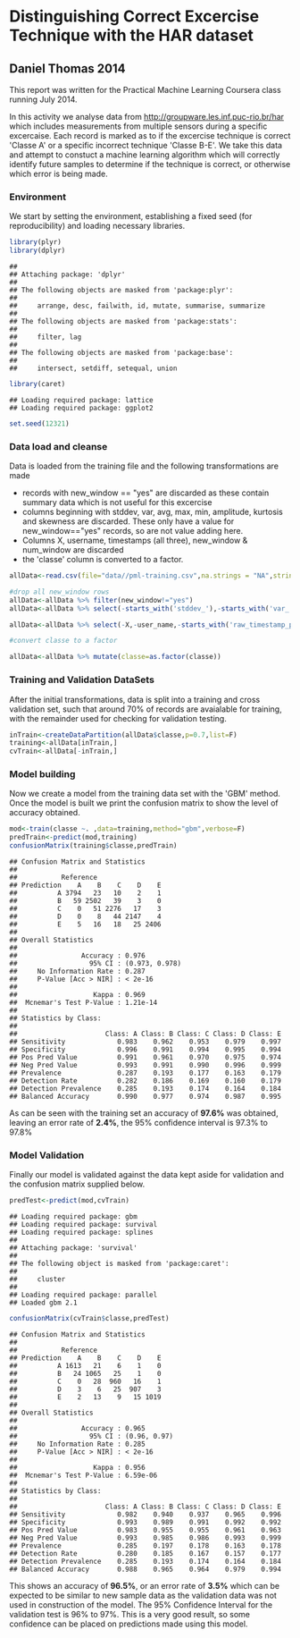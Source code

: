 Distinguishing Correct Excercise Technique with the HAR dataset
===============================================================
## Daniel Thomas 2014
This report was written for the Practical Machine Learning Coursera class running July 2014.

In this activity we analyse data from http://groupware.les.inf.puc-rio.br/har which includes measurements from multiple sensors during a specific excercaise.  Each record is marked as to if the excercise technique is correct 'Classe A' or a specific incorrect technique 'Classe B-E'.   We take this data and attempt to constuct a machine learning algorithm which will correctly identify future samples to determine if the technique is correct, or otherwise which error is being made.


### Environment
We start by setting the environment, establishing a fixed seed (for reproducibility) and loading necessary libraries.

```r
library(plyr)
library(dplyr)
```

```
## 
## Attaching package: 'dplyr'
## 
## The following objects are masked from 'package:plyr':
## 
##     arrange, desc, failwith, id, mutate, summarise, summarize
## 
## The following objects are masked from 'package:stats':
## 
##     filter, lag
## 
## The following objects are masked from 'package:base':
## 
##     intersect, setdiff, setequal, union
```

```r
library(caret)
```

```
## Loading required package: lattice
## Loading required package: ggplot2
```

```r
set.seed(12321)
```
### Data load and cleanse
Data is loaded from the training file and the following transformations are made
* records with new_window == "yes" are discarded as these contain summary data which is not useful for this excercise
* columns beginning with stddev, var, avg, max, min, amplitude, kurtosis and skewness are discarded. These only have a value for new_window=="yes" records, so are not value adding here.
* Columns X, username, timestamps (all three), new_window & num_window are discarded
* the 'classe' column is converted to a factor.

```r
allData<-read.csv(file="data//pml-training.csv",na.strings = "NA",stringsAsFactors=F)

#drop all new_window rows
allData<-allData %>% filter(new_window!="yes")
allData<-allData %>% select(-starts_with('stddev_'),-starts_with('var_'),-starts_with('avg_'),-starts_with('min_'),-starts_with('amplitude_'),-starts_with('max_'),-starts_with('kurtosis'),-starts_with('skewness'))

allData<-allData %>% select(-X,-user_name,-starts_with('raw_timestamp_part'),-cvtd_timestamp,-new_window,-num_window)

#convert classe to a factor

allData<-allData %>% mutate(classe=as.factor(classe))
```

### Training and Validation DataSets
After the initial transformations, data is split into a training and cross validation set, such that around 70% of records are avaialable for training, with the remainder used for checking for validation testing.


```r
inTrain<-createDataPartition(allData$classe,p=0.7,list=F)
training<-allData[inTrain,]
cvTrain<-allData[-inTrain,]
```

### Model building
Now we create a model from the training data set with the 'GBM' method.   Once the model is built we print the confusion matrix to show the level of accuracy obtained. 

```r
mod<-train(classe ~. ,data=training,method="gbm",verbose=F)
predTrain<-predict(mod,training)
confusionMatrix(training$classe,predTrain)
```

```
## Confusion Matrix and Statistics
## 
##           Reference
## Prediction    A    B    C    D    E
##          A 3794   23   10    2    1
##          B   59 2502   39    3    0
##          C    0   51 2276   17    3
##          D    0    8   44 2147    4
##          E    5   16   18   25 2406
## 
## Overall Statistics
##                                         
##                Accuracy : 0.976         
##                  95% CI : (0.973, 0.978)
##     No Information Rate : 0.287         
##     P-Value [Acc > NIR] : < 2e-16       
##                                         
##                   Kappa : 0.969         
##  Mcnemar's Test P-Value : 1.21e-14      
## 
## Statistics by Class:
## 
##                      Class: A Class: B Class: C Class: D Class: E
## Sensitivity             0.983    0.962    0.953    0.979    0.997
## Specificity             0.996    0.991    0.994    0.995    0.994
## Pos Pred Value          0.991    0.961    0.970    0.975    0.974
## Neg Pred Value          0.993    0.991    0.990    0.996    0.999
## Prevalence              0.287    0.193    0.177    0.163    0.179
## Detection Rate          0.282    0.186    0.169    0.160    0.179
## Detection Prevalence    0.285    0.193    0.174    0.164    0.184
## Balanced Accuracy       0.990    0.977    0.974    0.987    0.995
```
As can be seen with the training set an accuracy of **97.6%** was obtained, leaving an error rate of **2.4%**, the 95% confidence interval is 97.3% to 97.8% 

### Model Validation
Finally our model is validated against the data kept aside for validation and the confusion matrix supplied below.

```r
predTest<-predict(mod,cvTrain)
```

```
## Loading required package: gbm
## Loading required package: survival
## Loading required package: splines
## 
## Attaching package: 'survival'
## 
## The following object is masked from 'package:caret':
## 
##     cluster
## 
## Loading required package: parallel
## Loaded gbm 2.1
```

```r
confusionMatrix(cvTrain$classe,predTest)
```

```
## Confusion Matrix and Statistics
## 
##           Reference
## Prediction    A    B    C    D    E
##          A 1613   21    6    1    0
##          B   24 1065   25    1    0
##          C    0   28  960   16    1
##          D    3    6   25  907    3
##          E    2   13    9   15 1019
## 
## Overall Statistics
##                                       
##                Accuracy : 0.965       
##                  95% CI : (0.96, 0.97)
##     No Information Rate : 0.285       
##     P-Value [Acc > NIR] : < 2e-16     
##                                       
##                   Kappa : 0.956       
##  Mcnemar's Test P-Value : 6.59e-06    
## 
## Statistics by Class:
## 
##                      Class: A Class: B Class: C Class: D Class: E
## Sensitivity             0.982    0.940    0.937    0.965    0.996
## Specificity             0.993    0.989    0.991    0.992    0.992
## Pos Pred Value          0.983    0.955    0.955    0.961    0.963
## Neg Pred Value          0.993    0.985    0.986    0.993    0.999
## Prevalence              0.285    0.197    0.178    0.163    0.178
## Detection Rate          0.280    0.185    0.167    0.157    0.177
## Detection Prevalence    0.285    0.193    0.174    0.164    0.184
## Balanced Accuracy       0.988    0.965    0.964    0.979    0.994
```

This shows an accuracy of **96.5%**, or an error rate of **3.5%** which can be expected to be similar to new sample data as the validation data was not used in construction of the model.   The 95% Confidence Interval for the validation test is 96% to 97%.   This is a very good result, so some confidence can be placed on predictions made using this model.
